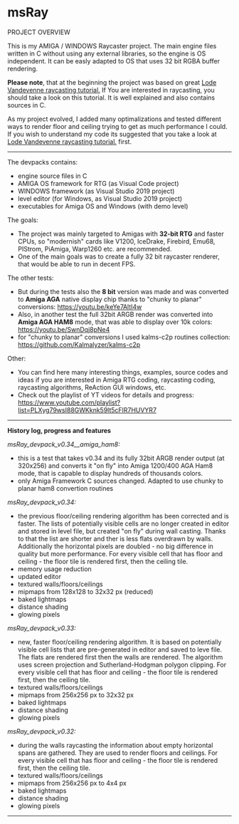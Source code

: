 # msRay

PROJECT OVERVIEW

This is my AMIGA / WINDOWS Raycaster project. 
The main engine files written in C without using any external libraries, so the engine is OS independent. It can be easly adapted to OS that uses 32 bit RGBA buffer rendering.

**Please note**, that at the beginning the project was based on great [Lode Vandevenne raycasting tutorial.](https://lodev.org/cgtutor/index.html "Lode Vandevenne raycasting tutorial") If You are interested in raycasting, you should take a look on this tutorial. It is well explained and also contains sources in C.

As my project evolved, I added many optimalizations and tested different ways to render floor and ceiling trying to get as much performance I could. If you wish to understand my code its suggested that you take a look at  [Lode Vandevenne raycasting tutorial.](https://lodev.org/cgtutor/index.html "Lode Vandevenne raycasting tutorial") first.

------------



The devpacks contains:
- engine source files in C
- AMIGA OS framework for RTG (as Visual Code project)
- WINDOWS framework (as Visual Studio 2019 project)
- level editor (for Windows, as Visual Studio 2019 project)
- executables for Amiga OS and Windows (with demo level)

The goals:

 - The project was mainly targeted to Amigas with **32-bit RTG** and faster CPUs, so "modernish" cards like V1200,  IceDrake, Firebird, Emu68, PIStrom, PiAmiga, Warp1260 etc. are recommended.
 - One of the main goals was to create a fully 32 bit raycaster renderer, that would be able to run in decent FPS.

The other tests:

 - But during the tests also the **8 bit** version was made and was converted to **Amiga AGA** native display chip thanks to "chunky to planar" conversions: https://youtu.be/keYe7AltI4w
 - Also, in another test the full 32bit ARGB render was converted into **Amiga AGA HAM8** mode,
that was able to display over 10k colors: https://youtu.be/SwnDqj8pNe4
- for "chunky to planar" conversions I used kalms-c2p routines collection: https://github.com/Kalmalyzer/kalms-c2p

Other:

 - You can find here many interesting things, examples, source codes and ideas if you are interested in Amiga RTG coding, raycasting coding, raycasting algorithms, ReAction GUI windows, etc.
 - Check out the playlist of YT videos for details and progress: https://www.youtube.com/playlist?list=PLXyg79wsI88GWKknk59lt5cFlR7HUVYR7



------------


**History log, progress and features**

*msRay_devpack_v0.34__amiga_ham8:*
- this is a test that takes v0.34 and its fully 32bit ARGB render output (at 320x256) and converts it "on fly" into Amiga 1200/400 AGA Ham8 mode, that is capable to display hundreds of thousands colors.
- only Amiga Framework C sources changed. Adapted to use chunky to planar ham8 convertion routines

*msRay_devpack_v0.34:*
- the previous floor/ceiling rendering algorithm has been corrected and is faster. The lists of potentially visible cells are no longer created in editor and stored in level file, but created "on fly" during wall casting. Thanks to that the list are shorter and ther is less flats overdrawn by walls. Additionally the horizontal pixels are doubled - no big difference in quality but more performance. For every visible cell that has floor and ceiling - the floor tile is rendered first, then the ceiling tile.
- memory usage reduction
- updated editor
- textured walls/floors/ceilings
- mipmaps from 128x128 to 32x32 px (reduced)
- baked lightmaps
- distance shading
- glowing pixels

*msRay_devpack_v0.33:*
- new, faster floor/ceiling rendering algorithm. It is based on potentially visible cell lists that are pre-generated in editor and saved to leve file. The flats are rendered first then the walls are rendered. The algorithm uses screen projection and Sutherland-Hodgman polygon clipping. For every visible cell that has floor and ceiling - the floor tile is rendered first, then the ceiling tile.
- textured walls/floors/ceilings
- mipmaps from 256x256 px to 32x32 px
- baked lightmaps
- distance shading
- glowing pixels

*msRay_devpack_v0.32:*
- during the walls raycasting the information about empty horizontal spans are gathered. They are used to render floors and ceilings. For every visible cell that has floor and ceiling - the floor tile is rendered first, then the ceiling tile.
- textured walls/floors/ceilings
- mipmaps from 256x256 px to 4x4 px
- baked lightmaps
- distance shading
- glowing pixels


------------
